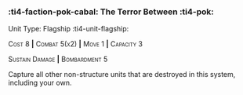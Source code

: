 ### :ti4-faction-pok-cabal: **The Terror Between** :ti4-pok:

Unit Type: Flagship :ti4-unit-flagship:

<span style="font-variant:small-caps;">Cost 8</span> __|__ <span style="font-variant:small-caps;">Combat 5(x2)</span> __|__ <span style="font-variant:small-caps;">Move 1</span> __|__ <span style="font-variant:small-caps;">Capacity 3</span>

<span style="font-variant:small-caps;">Sustain Damage</span> __|__ <span style="font-variant:small-caps;">Bombardment</span> 5

Capture all other non-structure units that are destroyed in this system, including your own.